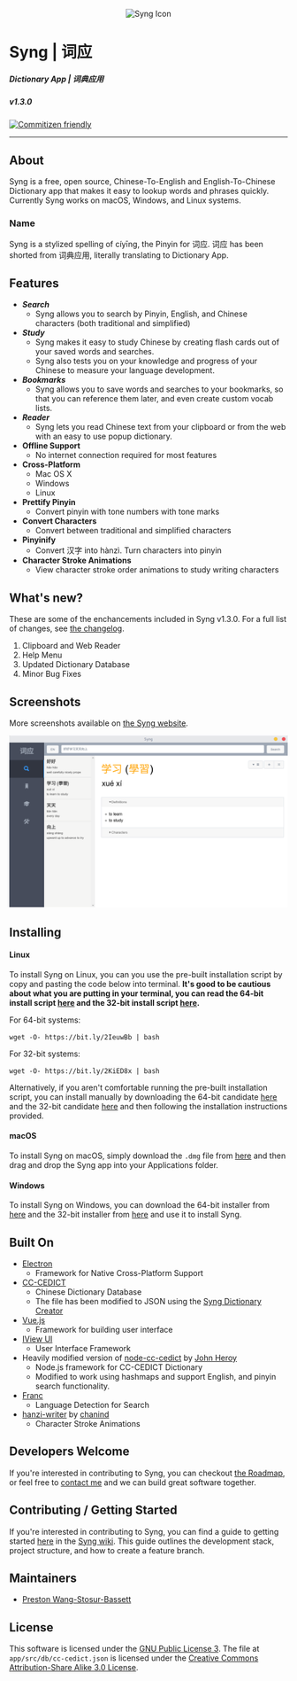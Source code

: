 <p align="center">
    <img src="https://github.com/sotch-pr35mac/syng/raw/master/assets/syng-logo.png" alt="Syng Icon" height="20%" width="20%"></img>
</p>

# __Syng | 词应__
##### Dictionary App | 词典应用
##### v1.3.0
[![Commitizen friendly](https://img.shields.io/badge/commitizen-friendly-brightgreen.svg)](http://commitizen.github.io/cz-cli/)

---

## __About__
Syng is a free, open source, Chinese-To-English and English-To-Chinese Dictionary app that makes it easy to lookup words and phrases quickly. Currently Syng works on macOS, Windows, and Linux systems.

### Name
Syng is a stylized spelling of cíyīng, the Pinyin for 词应. 词应 has been shorted from 词典应用, literally translating to Dictionary App.

## __Features__
- ___Search___
    - Syng allows you to search by Pinyin, English, and Chinese characters (both traditional and simplified)
- ___Study___
    - Syng makes it easy to study Chinese by creating flash cards out of your saved words and searches.
    - Syng also tests you on your knowledge and progress of your Chinese to measure your language development.
- ___Bookmarks___
    - Syng allows you to save words and searches to your bookmarks, so that you can reference them later, and even create custom vocab lists.
- ___Reader___
    - Syng lets you read Chinese text from your clipboard or from the web with an easy to use popup dictionary.
- __Offline Support__
    - No internet connection required for most features
- __Cross-Platform__
    - Mac OS X
    - Windows
    - Linux
- __Prettify Pinyin__
    - Convert pinyin with tone numbers with tone marks
- __Convert Characters__
    - Convert between traditional and simplified characters
- __Pinyinify__
    - Convert 汉字 into hànzì. Turn characters into pinyin
- __Character Stroke Animations__
    - View character stroke order animations to study writing characters

## __What's new?__
These are some of the enchancements included in Syng v1.3.0. For a full list of changes, see [the changelog](https://github.com/sotch-pr35mac/syng/blob/master/CHANGELOG.md).
1. Clipboard and Web Reader
2. Help Menu
3. Updated Dictionary Database
4. Minor Bug Fixes

## __Screenshots__
More screenshots available on [the Syng website](http://syngdict.com).

![image](./assets/homescreen.png)

## __Installing__
#### __Linux__
To install Syng on Linux, you can you use the pre-built installation script by copy and pasting the code below into terminal. __It's good to be cautious about what you are putting in your terminal, you can read the 64-bit install script [here](https://gist.github.com/sotch-pr35mac/3120195991d8879ef82569720371f18d) and the 32-bit install script [here](https://gist.github.com/sotch-pr35mac/24f6dd51f405ccbb84a8be578bf70437).__

For 64-bit systems:
```
wget -O- https://bit.ly/2IeuwBb | bash
```
For 32-bit systems:
```
wget -O- https://bit.ly/2KiED8x | bash
```

Alternatively, if you aren't comfortable running the pre-built installation script, you can install manually by downloading the 64-bit candidate [here](https://github.com/sotch-pr35mac/syng/releases/download/v1.2.0/Syng-linux-x64.tar.xz) and the 32-bit candidate [here](https://github.com/sotch-pr35mac/syng/releases/download/v1.2.0/Syng-linux-ia32.tar.xz) and then following the installation instructions provided.
#### __macOS__
To install Syng on macOS, simply download the `.dmg` file from [here](https://github.com/sotch-pr35mac/syng/releases/download/v1.2.0/Syng-macOS.dmg) and then drag and drop the Syng app into your Applications folder.
#### __Windows__
To install Syng on Windows, you can download the 64-bit installer from [here](https://github.com/sotch-pr35mac/syng/releases/download/v1.2.0/Syng-Windows-setup-x64.exe) and the 32-bit installer from [here](https://github.com/sotch-pr35mac/syng/releases/download/v1.2.0/Syng-Windows-setup-ia32.exe) and use it to install Syng.

## __Built On__
   - [Electron](http://electron.atom.io)
      - Framework for Native Cross-Platform Support
   - [CC-CEDICT](http://www.mdbg.net/chindict/chindict.php?page=cedict)
      - Chinese Dictionary Database
      - The file has been modified to JSON using the [Syng Dictionary Creator](https://github.com/sotch-pr35mac/syng-dictionary-creator)
   - [Vue.js](https://vuejs.org/)
      - Framework for building user interface
   - [IView UI](https://www.iviewui.com/)
      - User Interface Framework
   - Heavily modified version of [node-cc-cedict](https://github.com/johnheroy/node-cc-cedict) by [John Heroy](http://johnheroy.com/)
      - Node.js framework for CC-CEDICT Dictionary
      - Modified to work using hashmaps and support English, and pinyin search functionality.
   - [Franc](https://github.com/wooorm/franc)
      - Language Detection for Search
   - [hanzi-writer](https://github.com/chanind/hanzi-writer) by [chanind](https://github.com/chanind)
      - Character Stroke Animations

## __Developers Welcome__
If you're interested in contributing to Syng, you can checkout [the Roadmap](https://github.com/sotch-pr35mac/syng/wiki/Roadmap), or feel free to [contact me](mailto://p.wanstobas@gmail.com) and we can build great software together.

## __Contributing / Getting Started__
If you're interested in contributing to Syng, you can find a guide to getting started [here](https://github.com/sotch-pr35mac/syng/wiki/Getting-Started) in the [Syng wiki](https://github.com/sotch-pr35mac/syng/wiki). This guide outlines the development stack, project structure, and how to create a feature branch.

## __Maintainers__
- [Preston Wang-Stosur-Bassett](http://www.stosur.info)

## __License__
This software is licensed under the [GNU Public License 3](https://www.gnu.org/licenses/gpl-3.0.en.html). The file at `app/src/db/cc-cedict.json` is licensed under the [Creative Commons Attribution-Share Alike 3.0 License](http://creativecommons.org/licenses/by-sa/3.0/).
